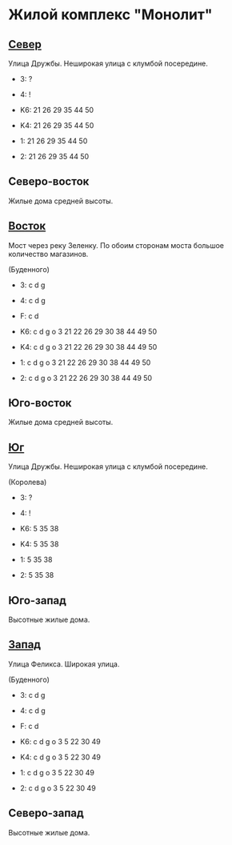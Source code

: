 # Жилой комплекс "Монолит"

## [Север](./10530050.md)

Улица Дружбы.
Неширокая улица с клумбой посередине.

* 3:    ?
* 4:    !

* K6:   21  26  29  35  44  50
* K4:   21  26  29  35  44  50
* 1:    21  26  29  35  44  50
* 2:    21  26  29  35  44  50

## Северо-восток

Жилые дома средней высоты.

## [Восток](./10540060.md)

Мост через реку Зеленку.
По обоим сторонам моста большое количество магазинов.

(Буденного)

* 3:    c   d   g
* 4:    c   d   g
* F:    c   d

* K6:   c   d   g   o
        3   21  22  26  29  30  38  44  49  50
* K4:   c   d   g   o
        3   21  22  26  29  30  38  44  49  50
* 1:    c   d   g   o
        3   21  22  26  29  30  38  44  49  50
* 2:    c   d   g   o
        3   21  22  26  29  30  38  44  49  50

## Юго-восток

Жилые дома средней высоты.

## [Юг](./10530070.md)

Улица Дружбы.
Неширокая улица с клумбой посередине.

(Королева)

* 3:    ?
* 4:    !

* K6:   5   35  38
* K4:   5   35  38
* 1:    5   35  38
* 2:    5   35  38

## Юго-запад

Высотные жилые дома.

## [Запад](./10520060.md)

Улица Феликса.
Широкая улица.

(Буденного)

* 3:    c   d   g
* 4:    c   d   g
* F:    c   d

* K6:   c   d   g   o
        3   5   22  30  49
* K4:   c   d   g   o
        3   5   22  30  49
* 1:    c   d   g   o
        3   5   22  30  49
* 2:    c   d   g   o
        3   5   22  30  49

## Северо-запад

Высотные жилые дома.

